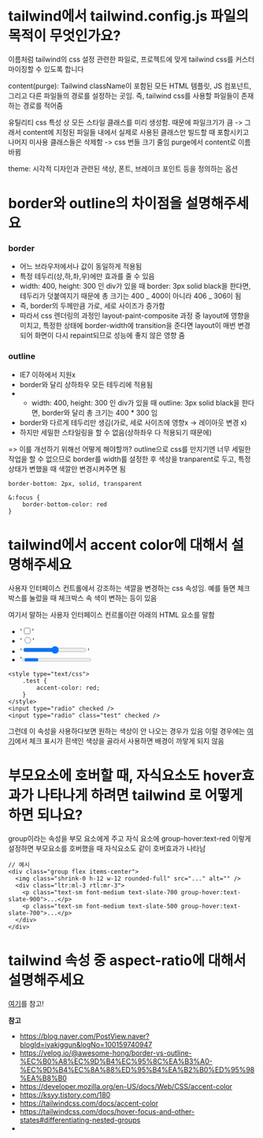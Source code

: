 # tailwind에서 tailwind.config.js 파일의 목적이 무엇인가요?

이름처럼 tailwind의 css 설정 관련한 파일로, 프로젝트에 맞게 tailwind css를 커스터마이징할 수 있도록 합니다

content(purge): Tailwind className이 포함된 모든 HTML 템플릿, JS 컴포넌트, 그리고 다른 파일들의 경로를 설정하는 곳임.
즉, tailwind css를 사용할 파일들이 존재하는 경로를 적어줌

유틸리티 css 특성 상 모든 스타일 클래스를 미리 생성함. 때문에 파일크기가 큼 -> 그래서 content에 지정된 파일들 내에서 실제로 사용된 클래스만 빌드할 때 포함시키고 나머지 미사용 클래스들은 삭제함 -> css 번들 크기 줄임
purge에서 content로 이름 바뀜

theme: 시각적 디자인과 관련된 색상, 폰트, 브레이크 포인트 등을 정의하는 옵션

# border와 outline의 차이점을 설명해주세요

### border

- 어느 브라우저에서나 값이 동일하게 적용됨
- 특정 테두리(상,하,좌,우)에만 효과를 줄 수 있음
- width: 400, height: 300 인 div가 있을 때 border: 3px solid black을 한다면, 테두리가 덧붙여지기 때문에 총 크기는 400 _ 400이 아니라 406 _ 306이 됨
- 즉, border의 두께만큼 가로, 세로 사이즈가 증가함
- 따라서 css 렌더링의 과정인 layout-paint-composite 과정 중 layout에 영향을 미치고, 특정한 상태에 border-width에 transition을 준다면 layout이 매번 변경되어 화면이 다시 repaint되므로 성능에 좋지 않은 영향 줌

### outline

- IE7 이하에서 지원x
- border와 달리 상하좌우 모든 테두리에 적용됨
- - width: 400, height: 300 인 div가 있을 때 outline: 3px solid black을 한다면, border와 달리 총 크기는 400 \* 300 임
- border와 다르게 테두리만 생김(가로, 세로 사이즈에 영향x -> 레이아웃 변경 x)
- 하지만 세밀한 스타일링을 할 수 없음(상하좌우 다 적용되기 때문에)

=> 이를 개선하기 위해선 어떻게 해야할까?
outline으로 css를 만지기엔 너무 세밀한 작업을 할 수 없으므로
border를 width를 설정한 후 색상을 tranparent로 두고, 특정 상태가 변했을 때 색깔만 변경시켜주면 됨

```
border-bottom: 2px, solid, transparent

&:focus {
    border-bottom-color: red
}
```

# tailwind에서 accent color에 대해서 설명해주세요

사용자 인터페이스 컨트롤에서 강조하는 색깔을 변경하는 css 속성임.
예를 들면 체크박스를 눌렀을 때 체크박스 속 색이 변하는 등이 있음

여기서 말하는 사용자 인터페이스 컨르롤이란 아래의 HTML 요소를 말함

- '<input type="checkbox">'
- '<input type="radio">'
- '<input type="range">'
- '<progress>'

```
<style type="text/css">
    .test {
        accent-color: red;
    }
</style>
<input type="radio" checked />
<input type="radio" class="test" checked />
```

그런데 이 속성을 사용하다보면 원하는 색상이 안 나오는 경우가 있음
이럴 경우에는 [여기](https://accent-color.glitch.me/)에서 체크 표시가 흰색인 색상을 골라서 사용하면 배경이 까맣게 되지 않음

# 부모요소에 호버할 때, 자식요소도 hover효과가 나타나게 하려면 tailwind 로 어떻게 하면 되나요?

group이라는 속성을 부모 요소에게 주고 자식 요소에 group-hover:text-red 이렇게 설정하면 부모요소를 호버했을 때 자식요소도 같이 호버효과가 나타남

```
// 예시
<div class="group flex items-center">
  <img class="shrink-0 h-12 w-12 rounded-full" src="..." alt="" />
  <div class="ltr:ml-3 rtl:mr-3">
    <p class="text-sm font-medium text-slate-700 group-hover:text-slate-900">...</p>
    <p class="text-sm font-medium text-slate-500 group-hover:text-slate-700">...</p>
  </div>
</div>
```

# tailwind 속성 중 aspect-ratio에 대해서 설명해주세요

[여기](https://www.google.com/search?sca_esv=570220637&rlz=1C5CHFA_enKR1067KR1067&sxsrf=AM9HkKkFH_WImtthCPCr9WtlYmwHLtzSAw:1696301879356&q=Tailwind+aspect+example&sa=X&ved=2ahUKEwj2pc338NiBAxWBp1YBHWaGD30Q1QJ6BAg9EAE&biw=1512&bih=827&dpr=2#fpstate=ive&ip=1&vld=cid:6a427ad9,vid:NX_NW6bt6_s,st:363)를 참고!

**참고**

- https://blog.naver.com/PostView.naver?blogId=iyakiggun&logNo=100159740947
- https://velog.io/@awesome-hong/border-vs-outline-%EC%B0%A8%EC%9D%B4%EC%95%8C%EA%B3%A0-%EC%9D%B4%EC%8A%88%ED%95%B4%EA%B2%B0%ED%95%98%EA%B8%B0
- https://developer.mozilla.org/en-US/docs/Web/CSS/accent-color
- https://ksyy.tistory.com/180
- https://tailwindcss.com/docs/accent-color
- https://tailwindcss.com/docs/hover-focus-and-other-states#differentiating-nested-groups
-
